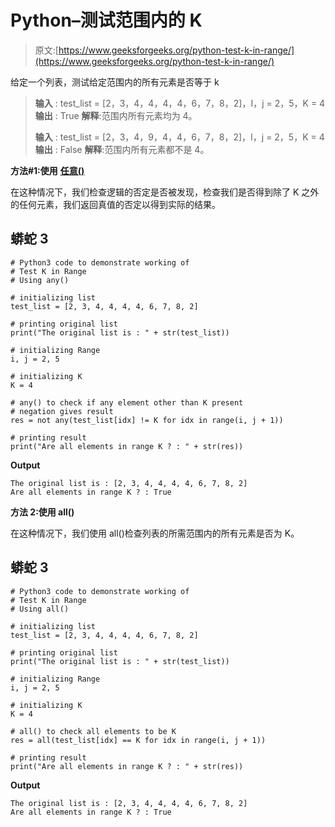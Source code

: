 # Python–测试范围内的 K

> 原文:[https://www.geeksforgeeks.org/python-test-k-in-range/](https://www.geeksforgeeks.org/python-test-k-in-range/)

给定一个列表，测试给定范围内的所有元素是否等于 k

> **输入** : test_list = [2，3，4，4，4，4，6，7，8，2]，I，j = 2，5，K = 4
> **输出** : True
> **解释**:范围内所有元素均为 4。
> 
> **输入** : test_list = [2，3，4，9，4，4，6，7，8，2]，I，j = 2，5，K = 4
> **输出** : False
> **解释**:范围内所有元素都不是 4。

**方法#1:使用** [**任意()**](https://www.geeksforgeeks.org/any-all-in-python/)

在这种情况下，我们检查逻辑的否定是否被发现，检查我们是否得到除了 K 之外的任何元素，我们返回真值的否定以得到实际的结果。

## 蟒蛇 3

```
# Python3 code to demonstrate working of 
# Test K in Range
# Using any()

# initializing list
test_list = [2, 3, 4, 4, 4, 4, 6, 7, 8, 2]

# printing original list
print("The original list is : " + str(test_list))

# initializing Range
i, j = 2, 5

# initializing K 
K = 4

# any() to check if any element other than K present 
# negation gives result 
res = not any(test_list[idx] != K for idx in range(i, j + 1))

# printing result 
print("Are all elements in range K ? : " + str(res))
```

**Output**

```
The original list is : [2, 3, 4, 4, 4, 4, 6, 7, 8, 2]
Are all elements in range K ? : True

```

**方法 2:使用 all()**

在这种情况下，我们使用 all()检查列表的所需范围内的所有元素是否为 K。

## 蟒蛇 3

```
# Python3 code to demonstrate working of 
# Test K in Range
# Using all() 

# initializing list
test_list = [2, 3, 4, 4, 4, 4, 6, 7, 8, 2]

# printing original list
print("The original list is : " + str(test_list))

# initializing Range
i, j = 2, 5

# initializing K 
K = 4

# all() to check all elements to be K 
res = all(test_list[idx] == K for idx in range(i, j + 1))

# printing result 
print("Are all elements in range K ? : " + str(res))
```

**Output**

```
The original list is : [2, 3, 4, 4, 4, 4, 6, 7, 8, 2]
Are all elements in range K ? : True

```